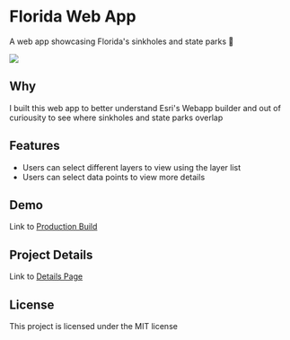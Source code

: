# Florida Web App
A web app showcasing Florida's sinkholes and state parks 🐊

![](https://bstefansen.github.io/Portfolio/images/floridaWebApp.JPG)

## Why
I built this web app to better understand Esri's Webapp builder and out of curiousity to see where sinkholes and state parks overlap

## Features
- Users can select different layers to view using the layer list
- Users can select data points to view more details

## Demo
Link to <a href="https://bstefansen.maps.arcgis.com/apps/webappviewer/index.html?id=a9b83f7e0f58477dad836126c6c43ae5">Production Build</a>

## Project Details
Link to <a href="https://www.arcgis.com/home/item.html?id=a9b83f7e0f58477dad836126c6c43ae5">Details Page</a>

## License
This project is licensed under the MIT license
